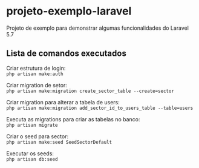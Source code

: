 # projeto-exemplo-laravel
Projeto de exemplo para demonstrar algumas funcionalidades do Laravel 5.7
## Lista de comandos executados

Criar estrutura de login:\
`php artisan make:auth`

Criar migration de setor:\
`php artisan make:migration create_sector_table --create=sector`

Criar migration para alterar a tabela de users:\
`php artisan make:migration add_sector_id_to_users_table --table=users`

Executa as migrations para criar as tabelas no banco:\
`php artisan migrate`

Criar o seed para sector:\
`php artisan make:seed SeedSectorDefault`

Executar os seeds:\
`php artisan db:seed`


